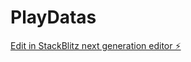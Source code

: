 # PlayDatas

[Edit in StackBlitz next generation editor ⚡️](https://stackblitz.com/~/github.com/nanec0/PlayDatas)